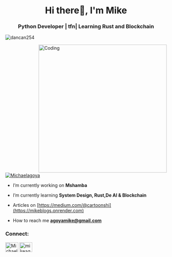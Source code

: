<h1 align="center">Hi there👋, I'm Mike</h1>

<h3 align="center"> Python Developer | tfn| Learning Rust and Blockchain</h3>

<p align="left"> <img src="https://komarev.com/ghpvc/?username=toonshi&label=Profile%20views&color=0e75b6&style=flat" alt="dancan254" /> </p>
<img align="right" alt="Coding" width="400" src="https://media.tenor.com/rePDfDWO3XoAAAAd/hacking.gif">

<p align="left"> <a href="https://twitter.com/MichaelAgoya" target="blank"><img src="https://img.shields.io/twitter/follow/Michaelagoya?logo=twitter&style=for-the-badge" alt="Michaelagoya" /></a> </p>

- I’m currently working on **Mshamba**
- I’m currently learning **System Design, Rust,De AI & Blockchain**



- Articles on [https://medium.com/@cartoonshi](https://mikeblogs.onrender.com)


- How to reach me **agoyamike@gmail.com**



<h3 align="left">Connect:</h3>
<p align="left">
<a href="https://twitter.com/Michaelagoya" target="blank"><img align="center" src="https://raw.githubusercontent.com/rahuldkjain/github-profile-readme-generator/master/src/images/icons/Social/twitter.svg" alt="Michaelagoya" height="30" width="40" /></a>
<a href="https://linkedin.com/in/mikeagoya/" target="blank"><img align="center" src="https://raw.githubusercontent.com/rahuldkjain/github-profile-readme-generator/master/src/images/icons/Social/linked-in-alt.svg" alt="mikeagoya/" height="30" width="40" /></a>

</p>


</div>

